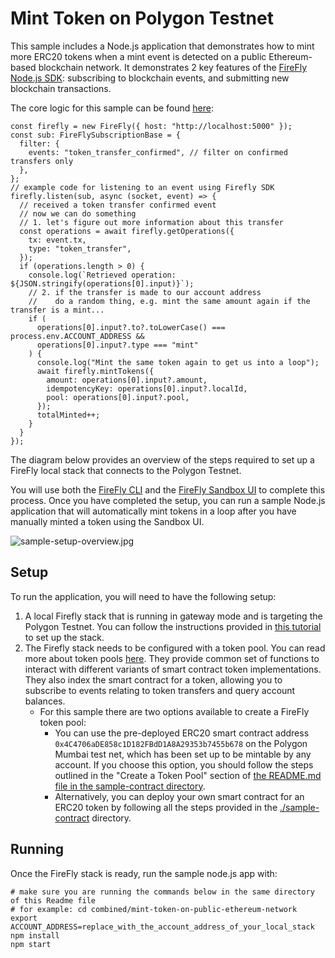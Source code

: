 # Mint Token on Polygon Testnet

This sample includes a Node.js application that demonstrates how to mint more ERC20 tokens when a mint event is detected on a public Ethereum-based blockchain network. It demonstrates 2 key features of the [FireFly Node.js SDK](https://github.com/hyperledger/firefly-sdk-nodejs): subscribing to blockchain events, and submitting new blockchain transactions.

The core logic for this sample can be found [here](https://github.com/kaleido-io/firefly-samples/blob/combined-sample/combined/mint-token-on-public-ethereum-network/src/firefly-client.ts?plain%3D1#L37-L69):

```
const firefly = new FireFly({ host: "http://localhost:5000" });
const sub: FireFlySubscriptionBase = {
  filter: {
    events: "token_transfer_confirmed", // filter on confirmed transfers only
  },
};
// example code for listening to an event using Firefly SDK
firefly.listen(sub, async (socket, event) => {
  // received a token transfer confirmed event
  // now we can do something
  // 1. let's figure out more information about this transfer
  const operations = await firefly.getOperations({
    tx: event.tx,
    type: "token_transfer",
  });
  if (operations.length > 0) {
    console.log(`Retrieved operation: ${JSON.stringify(operations[0].input)}`);
    // 2. if the transfer is made to our account address
    //    do a random thing, e.g. mint the same amount again if the transfer is a mint...
    if (
      operations[0].input?.to?.toLowerCase() === process.env.ACCOUNT_ADDRESS &&
      operations[0].input?.type === "mint"
    ) {
      console.log("Mint the same token again to get us into a loop");
      await firefly.mintTokens({
        amount: operations[0].input?.amount,
        idempotencyKey: operations[0].input?.localId,
        pool: operations[0].input?.pool,
      });
      totalMinted++;
    }
  }
});
```

The diagram below provides an overview of the steps required to set up a FireFly local stack that connects to the Polygon Testnet.

You will use both the [FireFly CLI](https://github.com/hyperledger/firefly-cli) and the [FireFly Sandbox UI](https://github.com/hyperledger/firefly-sandbox) to complete this process. Once you have completed the setup, you can run a sample Node.js application that will automatically mint tokens in a loop after you have manually minted a token using the Sandbox UI.

![sample-setup-overview.jpg](./sample-setup-overview.jpg)

## Setup

To run the application, you will need to have the following setup:

1. A local Firefly stack that is running in gateway mode and is targeting the Polygon Testnet. You can follow the instructions provided in [this tutorial](https://hyperledger.github.io/firefly/tutorials/chains/polygon_testnet.html#polygon-testnet) to set up the stack.
2. The Firefly stack needs to be configured with a token pool. You can read more about token pools [here](https://hyperledger.github.io/firefly/tutorials/tokens/#what-is-a-pool). They provide common set of functions to interact with different variants of smart contract token implementations. They also index the smart contract for a token, allowing you to subscribe to events relating to token transfers and query account balances.
   - For this sample there are two options available to create a FireFly token pool:
     - You can use the pre-deployed ERC20 smart contract address `0x4C4706aDE858c1D182FBdD1A8A29353b7455b678` on the Polygon Mumbai test net, which has been set up to be mintable by any account. If you choose this option, you should follow the steps outlined in the "Create a Token Pool" section of [the README.md file in the sample-contract directory](./sample-contract/README.md#create-a-token-pool).
     - Alternatively, you can deploy your own smart contract for an ERC20 token by following all the steps provided in the [./sample-contract](./sample-contract) directory.

## Running

Once the FireFly stack is ready, run the sample node.js app with:

```
# make sure you are running the commands below in the same directory of this Readme file
# for example: cd combined/mint-token-on-public-ethereum-network
export ACCOUNT_ADDRESS=replace_with_the_account_address_of_your_local_stack
npm install
npm start
```
